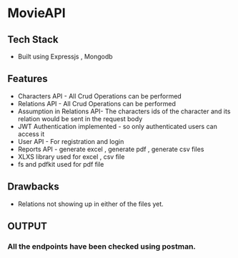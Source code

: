 # MovieAPI
## Tech Stack
* Built using Expressjs , Mongodb
## Features
* Characters API - All Crud Operations can be performed
* Relations API - All Crud Operations can be performed
* Assumption in Relations API- The characters ids of the character and its relation would be sent in the request body
* JWT Authentication implemented - so only authenticated users can access it
* User API - For registration and login
* Reports API - generate excel , generate pdf , generate csv files
* XLXS library used for excel , csv file
* fs and pdfkit used for pdf file
## Drawbacks
* Relations not showing up in either of the files yet.
## OUTPUT
### All the endpoints have been checked using postman.



  

